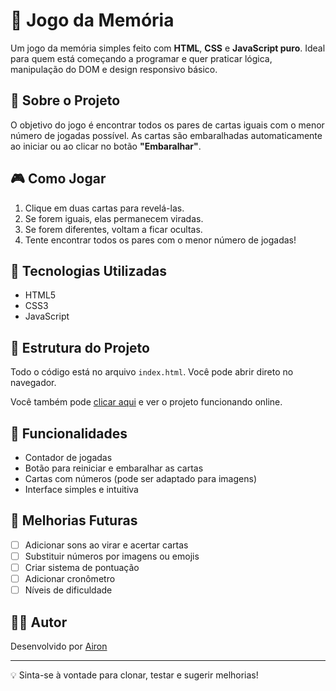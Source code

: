 # 🧠 Jogo da Memória

Um jogo da memória simples feito com **HTML**, **CSS** e **JavaScript puro**. Ideal para quem está começando a programar e quer praticar lógica, manipulação do DOM e design responsivo básico.

## 📌 Sobre o Projeto

O objetivo do jogo é encontrar todos os pares de cartas iguais com o menor número de jogadas possível. As cartas são embaralhadas automaticamente ao iniciar ou ao clicar no botão **"Embaralhar"**.

## 🎮 Como Jogar

1. Clique em duas cartas para revelá-las.
2. Se forem iguais, elas permanecem viradas.
3. Se forem diferentes, voltam a ficar ocultas.
4. Tente encontrar todos os pares com o menor número de jogadas!

## 🧪 Tecnologias Utilizadas

- HTML5
- CSS3
- JavaScript

## 📁 Estrutura do Projeto

Todo o código está no arquivo `index.html`. Você pode abrir direto no navegador.

Você também pode [clicar aqui](https://airon-aona.github.io/memory-game/) e ver o projeto funcionando online.


## 🔧 Funcionalidades

- Contador de jogadas
- Botão para reiniciar e embaralhar as cartas
- Cartas com números (pode ser adaptado para imagens)
- Interface simples e intuitiva

## 🚀 Melhorias Futuras

- [ ] Adicionar sons ao virar e acertar cartas
- [ ] Substituir números por imagens ou emojis
- [ ] Criar sistema de pontuação
- [ ] Adicionar cronômetro
- [ ] Níveis de dificuldade

## 🧑‍💻 Autor

Desenvolvido por [Airon](https://github.com/airon-aona/)

---

💡 Sinta-se à vontade para clonar, testar e sugerir melhorias!
